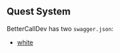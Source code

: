 ## Quest System

BetterCallDev has two `swagger.json`:
* [white](http://reward.tezos.help/bcd-white)